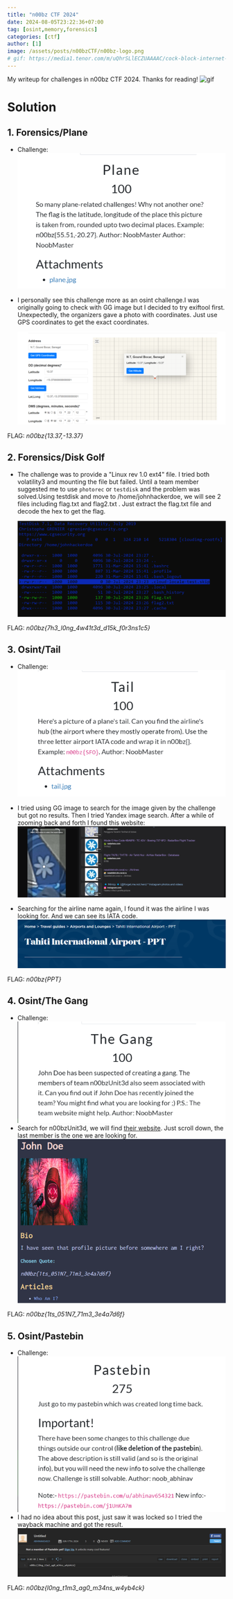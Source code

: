 ```yaml
--- 
title: "n00bz CTF 2024"
date: 2024-08-05T23:22:36+07:00
tag: [osint,memory,forensics]
categories: [ctf]
author: [1]
image: /assets/posts/n00bzCTF/n00bz-logo.png
# gif: https://media1.tenor.com/m/uQhrSLlECZUAAAAC/cock-block-internet-security.gif
---
```


My writeup for challenges in n00bz CTF 2024. Thanks for reading!
![gif](https://media1.tenor.com/m/uQhrSLlECZUAAAAC/cock-block-internet-security.gif)

# Solution

## 1. Forensics/Plane 
- Challenge: <br>
    ![pic](/assets/posts/n00bzCTF/Plane/chall.png)

- I personally see this challenge more as an osint challenge.I was originally going to check with GG image but I decided to try exiftool first. Unexpectedly, the organizers gave a photo with coordinates. Just use GPS coordinates to get the exact coordinates. 

    ![pic](/assets/posts/n00bzCTF/Plane/GPS-coordinate.png)

FLAG: *n00bz{13.37,-13.37}*

## 2. Forensics/Disk Golf 
- The challenge was to provide a "Linux rev 1.0 ext4" file. I tried both volatility3 and mounting the file but failed. Until a team member suggested me to use `photorec` or `testdisk` and the problem was solved.Using testdisk and move to /home/johnhackerdoe, we will see 2 files including flag.txt and flag2.txt . Just extract the flag.txt file and decode the hex to get the flag.

    ![pic](/assets/posts/n00bzCTF/Golf%20disk/dir.png)

FLAG: *n00bz{7h3_l0ng_4w41t3d_d15k_f0r3ns1c5}*

## 3. Osint/Tail 
- Challenge: <br>
    ![pic](/assets/posts/n00bzCTF/Tail/chall.png)

- I tried using GG image to search for the image given by the challenge but got no results. Then I tried Yandex image search. After a while of zooming back and forth I found this website:
    ![pic](/assets/posts/n00bzCTF/Tail/site.png)

- Searching for the airline name again, I found it was the airline I was looking for. And we can see its IATA code.
    ![pic](/assets/posts/n00bzCTF/Tail/flag.png)

FLAG: *n00bz{PPT}*

## 4. Osint/The Gang
- Challenge: <br>
    ![pic](/assets/posts/n00bzCTF/The%20Gang/chall.png)
- Search for n00bzUnit3d, we will find [their website](https://n00bzunit3d.xyz/). Just scroll down, the last member is the one we are looking for.
    ![pic](/assets/posts/n00bzCTF/The%20Gang/flag.png)

FLAG: *n00bz{1ts_051N7_71m3_3e4a7d6f}*

## 5. Osint/Pastebin
- Challenge: <br>
    ![pic](/assets/posts/n00bzCTF/Pastebin/chall.png)
- I had no idea about this post, just saw it was locked so I tried the wayback machine and got the result.
    ![pic](/assets/posts/n00bzCTF/Pastebin/flag.png)

FLAG: *n00bz{l0ng_t1m3_ag0_m34ns_w4yb4ck}*

